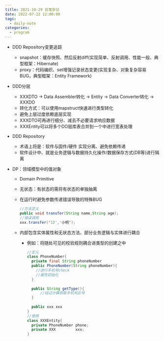 ```yaml
---
title: 2021-10-29 日常杂记
date: 2022-07-22 12:00:00
tags: 
  - daily-note
categories: 
  - program
---
```


- DDD Repository变更追踪

  - snapshot：缓存快照、然后反射diff(实现简单、反射调用、性能一般、典型框架：Hibernate)
  - proxy：代码编织、set增强记录状态变更(实现复杂、对象复杂容易BUG，典型框架：Entity Framework)

<!--more--> 

- DDD分层

  - XXXDTO ->  Data Assembler转化  -> Entity ->  Data Converter转化  -> XXXDO
  - 转化方式：可以使用mapstruct快速进行类型转化
  - 避免上层过度依赖底层实现
  - XXXDTO可再进行细分、减去不必要请求响应数据
  - XXXEntity可以将多个DO层库表合并到一个中进行宽表处理

- DDD Repository

  - 术语上将是：软件与固件/硬件 实现分离、避免依赖传递
  - 软件设计中、就是业务逻辑与数据持久化操作/数据保存方式(DB等)进行隔离

- DP：领域模型中的值对象

  - Domain Primitive

  - 无状态：有状态的需将有状态的单独抽离

  - 在运行时避免参数传递错误导致的特殊BUG

    ```java
    //方法定义
    public void transfer(String name,String age);
    //错误调用
    xxx.transfer('12','小明');
    ```

  - 内部包含实体属性和无状态方法、部分业务逻辑与实体进行耦合

    - 例如：将随处可见的校验规则耦合进类型的创建之中

      ```java
      //定义
      class PhoneNumber{
      	private final String phoneNumber
      	public PhoneNumber(String phoneNumber){
      	  //进行手机号check
      	  //属性初始化
      	}
      	
      	public String getType(){
      		//经过计算获取手机号区号
      	}
      	
      	public xxx xxx
      }
      //使用
      class XXXEntity{
      	private PhoneNumber phone;
      	private XXX         xxx;
      }
      ```

      
